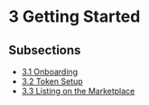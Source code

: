 # 3 Getting Started

## Subsections

- [3.1 Onboarding](3.1-Onboarding.md)
- [3.2 Token Setup](3.2-Token-Setup.md)
- [3.3 Listing on the Marketplace](3.3-Listing-on-the-Marketplace.md)
